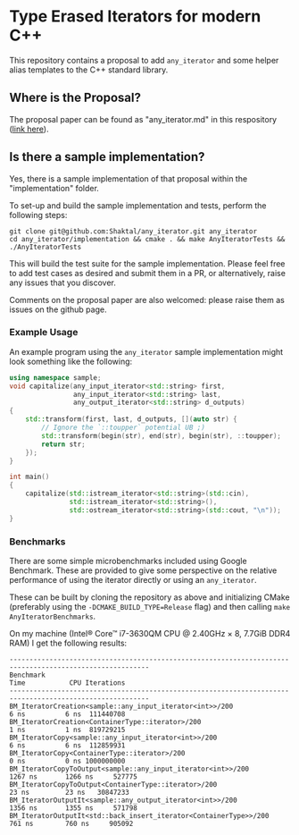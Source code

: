 # Type Erased Iterators for modern C++

This repository contains a proposal to add `any_iterator` and some helper alias templates to the C++ standard library. 

## Where is the Proposal?
The proposal paper can be found as "any_iterator.md" in this respository ([link here](https://github.com/Shaktal/any_iterator/blob/master/any_iterator.md)).

## Is there a sample implementation?
Yes, there is a sample implementation of that proposal within the "implementation" folder.

To set-up and build the sample implementation and tests, perform the following steps:

```
git clone git@github.com:Shaktal/any_iterator.git any_iterator
cd any_iterator/implementation && cmake . && make AnyIteratorTests && ./AnyIteratorTests
```

This will build the test suite for the sample implementation. Please feel free to add test cases as desired and submit them in a PR, or alternatively, raise any issues that you discover.

Comments on the proposal paper are also welcomed: please raise them as issues on the github page.

### Example Usage
An example program using the `any_iterator` sample implementation might look something like the following:

```c++
using namespace sample;
void capitalize(any_input_iterator<std::string> first,
                any_input_iterator<std::string> last,
                any_output_iterator<std::string> d_outputs)
{
    std::transform(first, last, d_outputs, [](auto str) {
        // Ignore the `::toupper` potential UB ;)
        std::transform(begin(str), end(str), begin(str), ::toupper);
        return str;
    });
}

int main()
{
    capitalize(std::istream_iterator<std::string>(std::cin),
               std::istream_iterator<std::string>(),
               std::ostream_iterator<std::string>(std::cout, "\n"));
}
```

### Benchmarks
There are some simple microbenchmarks included using Google Benchmark. These are provided to give some perspective on the relative performance of using the iterator directly or using an `any_iterator`. 

These can be built by cloning the repository as above and initializing CMake (preferably using the `-DCMAKE_BUILD_TYPE=Release` flag) and then calling `make AnyIteratorBenchmarks`.

On my machine (Intel® Core™ i7-3630QM CPU @ 2.40GHz × 8, 7.7GiB DDR4 RAM) I get the following results:

```
---------------------------------------------------------------------------------------------------------
Benchmark                                                                  Time           CPU Iterations
---------------------------------------------------------------------------------------------------------
BM_IteratorCreation<sample::any_input_iterator<int>>/200                   6 ns          6 ns  111440708
BM_IteratorCreation<ContainerType::iterator>/200                           1 ns          1 ns  819729215
BM_IteratorCopy<sample::any_input_iterator<int>>/200                       6 ns          6 ns  112859931
BM_IteratorCopy<ContainerType::iterator>/200                               0 ns          0 ns 1000000000
BM_IteratorCopyToOutput<sample::any_input_iterator<int>>/200            1267 ns       1266 ns     527775
BM_IteratorCopyToOutput<ContainerType::iterator>/200                      23 ns         23 ns   30847233
BM_IteratorOutputIt<sample::any_output_iterator<int>>/200               1356 ns       1355 ns     571798
BM_IteratorOutputIt<std::back_insert_iterator<ContainerType>>/200        761 ns        760 ns     905092
```
